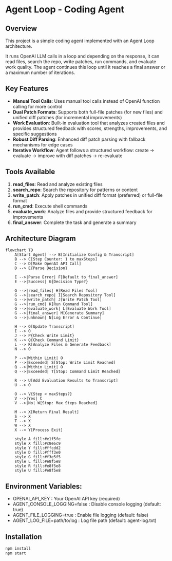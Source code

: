 # Agent Loop - Coding Agent

## Overview

This project is a simple coding agent implemented with an Agent Loop architecture.

It runs OpenAI LLM calls in a loop and depending on the response, it can read files, search the repo, write patches, run commands, and evaluate work quality. The agent continues this loop until it reaches a final answer or a maximum number of iterations.

## Key Features

- **Manual Tool Calls**: Uses manual tool calls instead of OpenAI function calling for more control
- **Dual Patch Formats**: Supports both full-file patches (for new files) and unified diff patches (for incremental improvements)
- **Work Evaluation**: Built-in evaluation tool that analyzes created files and provides structured feedback with scores, strengths, improvements, and specific suggestions
- **Robust Diff Parsing**: Enhanced diff patch parsing with fallback mechanisms for edge cases
- **Iterative Workflow**: Agent follows a structured workflow: create → evaluate → improve with diff patches → re-evaluate

## Tools Available

1. **read_files**: Read and analyze existing files
2. **search_repo**: Search the repository for patterns or content
3. **write_patch**: Apply patches in unified diff format (preferred) or full-file format
4. **run_cmd**: Execute shell commands
5. **evaluate_work**: Analyze files and provide structured feedback for improvements
6. **final_answer**: Complete the task and generate a summary

## Architecture Diagram

```mermaid
flowchart TD
    A[Start Agent] --> B[Initialize Config & Transcript]
    B --> C[Step Counter: 1 to maxSteps]
    C --> D[Make OpenAI API Call]
    D --> E{Parse Decision}

    E -->|Parse Error| F[Default to final_answer]
    E -->|Success| G{Decision Type?}

    G -->|read_files| H[Read Files Tool]
    G -->|search_repo| I[Search Repository Tool]
    G -->|write_patch| J[Write Patch Tool]
    G -->|run_cmd| K[Run Command Tool]
    G -->|evaluate_work| L[Evaluate Work Tool]
    G -->|final_answer| M[Generate Summary]
    G -->|unknown| N[Log Error & Continue]

    H --> O[Update Transcript]
    I --> O
    J --> P{Check Write Limit}
    K --> Q{Check Command Limit}
    L --> R[Analyze Files & Generate Feedback]
    N --> O

    P -->|Within Limit| O
    P -->|Exceeded| S[Stop: Write Limit Reached]
    Q -->|Within Limit| O
    Q -->|Exceeded| T[Stop: Command Limit Reached]

    R --> U[Add Evaluation Results to Transcript]
    U --> O

    O --> V{Step < maxSteps?}
    V -->|Yes| C
    V -->|No| W[Stop: Max Steps Reached]

    M --> X[Return Final Result]
    S --> X
    T --> X
    W --> X
    X --> Y[Process Exit]

    style A fill:#e1f5fe
    style X fill:#c8e6c9
    style Y fill:#ffcdd2
    style D fill:#fff3e0
    style G fill:#f3e5f5
    style L fill:#e8f5e8
    style R fill:#e8f5e8
    style U fill:#e8f5e8
```

## Environment Variables:

- OPENAI_API_KEY : Your OpenAI API key (required)
- AGENT_CONSOLE_LOGGING=false : Disable console logging (default: true)
- AGENT_FILE_LOGGING=true : Enable file logging (default: false)
- AGENT_LOG_FILE=path/to/log : Log file path (default: agent-log.txt)

## Installation

```bash
npm install
npm start
```
